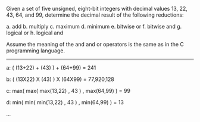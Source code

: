 Given a set of five unsigned, eight-bit integers with decimal values 13, 22,
43, 64, and 99, determine the decimal result of the following reductions:

a. add
b. multiply
c. maximum
d. minimum
e. bitwise or
f. bitwise and
g. logical or
h. logical and

Assume the meaning of the and and or operators is the same as in the
C programming language.

----

a: ( (13+22) + (43) ) + (64+99) = 241

b: ( (13X22) X (43) ) X (64X99) = 77,920,128

c: max( max( max(13,22) , 43 ) , max(64,99) ) = 99

d: min( min( min(13,22) , 43 ) , min(64,99) ) = 13

...